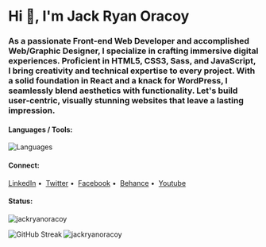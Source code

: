 <h1 align="left">Hi 👋, I'm Jack Ryan Oracoy</h1>

<h3 align="left">As a passionate Front-end Web Developer and accomplished Web/Graphic Designer, I specialize in crafting immersive digital experiences. Proficient in HTML5, CSS3, Sass, and JavaScript, I bring creativity and technical expertise to every project. With a solid foundation in React and a knack for WordPress, I seamlessly blend aesthetics with functionality. Let's build user-centric, visually stunning websites that leave a lasting impression. </h3>

<h4 align="left">Languages / Tools:</h4>

<p align="left"><img src="https://skillicons.dev/icons?i=html,css,sass,js,ts,jquery,php,mysql,react,nextjs,gatsbyjs,wordpress,bootstrap,tailwind,materialui,git,figma,ai,ps,xd" alt="Languages" />

<h4 align="left">Connect:</h4>

<p align="left">
  <a href="https://linkedin.com/in/jackryanoracoy" target="blank">LinkedIn</a>&nbsp;&bull;&nbsp;
  <a href="https://twitter.com/jackryanoracoy" target="blank">Twitter</a>&nbsp;&bull;&nbsp;
  <a href="https://fb.com/jackryanoracoy" target="blank">Facebook</a>&nbsp;&bull;&nbsp;
  <a href="https://www.behance.net/jackryanor7dac" target="blank">Behance</a>&nbsp;&bull;&nbsp;
  <a href="https://www.youtube.com/c/jackrotech" target="blank">Youtube</a>
</p>

<h4 align="left">Status:</h4>
<p align="left"> <img src="https://komarev.com/ghpvc/?username=jackryanoracoy&label=Profile%20views&color=999999&style=flat" alt="jackryanoracoy" /> </p>
<p align="left"><img align="left" src="https://streak-stats.demolab.com?user=jackryanoracoy" alt="GitHub Streak" /></p>
<p align="left"><img align="left" src="https://github-readme-stats.vercel.app/api/top-langs?username=jackryanoracoy&show_icons=true&locale=en&layout=compact" alt="jackryanoracoy" /></p>
